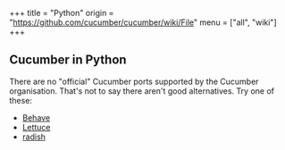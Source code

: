 +++
title = "Python"
origin = "https://github.com/cucumber/cucumber/wiki/File"
menu = ["all", "wiki"]
+++

## Cucumber in Python

There are no "official" Cucumber ports supported by the Cucumber organisation.
That's not to say there aren't good alternatives. Try one of these:

* [Behave](http://pythonhosted.org/behave/)
* [Lettuce](http://lettuce.it/)
* [radish](https://github.com/radish-bdd/radish)
